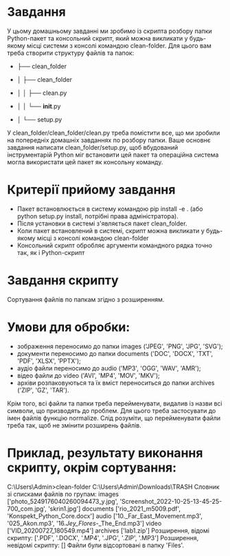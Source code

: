# Завдання
У цьому домашньому завданні ми зробимо із скрипта розбору папки Python-пакет та консольний скрипт, який можна викликати у будь-якому місці системи з консолі командою clean-folder. Для цього вам треба створити структуру файлів та папок:

* ├── clean_folder
  
* │    ├── clean_folder

* │    │   ├── clean.py

* │    │   └── __init__.py
  
* │    └── setup.py



У clean_folder/clean_folder/clean.py треба помістити все, що ми зробили на попередніх домашніх завданнях по розбору папки. Ваше основнє завдання написати clean_folder/setup.py, щоб вбудований інструментарій Python міг встановити цей пакет та операційна система могла використати цей пакет як консольну команду.

# Критерії прийому завдання
* Пакет встановлюється в систему командою pip install -e . (або python setup.py install, потрібні права адміністратора).
* Після установки в системі з'являється пакет clean_folder.
* Коли пакет встановлений в системі, скрипт можна викликати у будь-якому місці з консолі командою clean-folder
* Консольний скрипт обробляє аргументи командного рядка точно так, як і Python-скрипт


# Завдання скрипту
Сортування файлів по папкам згідно з розширенням.

# Умови для обробки:
* зображення переносимо до папки images ('JPEG', 'PNG', 'JPG', 'SVG');
* документи переносимо до папки documents ('DOC', 'DOCX', 'TXT', 'PDF', 'XLSX', 'PPTX');
* аудіо файли переносимо до audio ('MP3', 'OGG', 'WAV', 'AMR');
* відео файли до video ('AVI', 'MP4', 'MOV', 'MKV');
* архіви розпаковуються та їх вміст переноситься до папки archives ('ZIP', 'GZ', 'TAR'). 

Крім того, всі файли та папки треба перейменувати, видалив із назви всі символи, що призводять до проблем. Для цього треба застосувати до імен файлів функцію normalize. Слід розуміти, що перейменувати файли треба так, щоб не змінити розширень файлів.

# Приклад, результату виконання скрипту, окрім сортування:
C:\Users\Admin>clean-folder C:\Users\Admin\Downloads\TRASH
Словник зі списками файлів по групам:
images ['photo_5249176040260094473_y.jpg', 'Screenshot_2022-10-25-13-45-25-700_com.jpg', 'skrin1.jpg']
documents ['rio_2021_m5009.pdf', 'Konspekt_Python_Core.docx']
audio ['10._Far_East_Movement.mp3', '025_Akon.mp3', '16._Jey_Flores_-_The_End.mp3']
video ['VID_20200727_180549.mp4']
archives ['lab1.zip']
Розширення, відомі скрипту:     ['.PDF', '.DOCX', '.MP4', '.JPG', '.ZIP', '.MP3']
Розширення, невідомі скрипту:   []
Файли були відсортовані в папку 'Files'.
